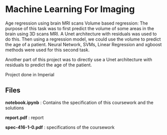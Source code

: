 # Machine Learning For Imaging
Age regression using brain MRI scans
Volume based regression:
The purpose of this task was to first predict the volume of some areas in the brain using 3D scans MRI. A Unet architecture with residuals was used to do this. Then using a regression model, we could use the volume to predict the age of a patient. Neural Network, SVMs, Linear Regression and xgboost methods were used for this second task.

Another part of this project was to directly use a Unet architecture with residuals to predict the age of the patient.

Project done in Imperial
## Files

**notebook.ipynb** : Contains the specification of this coursework and the solutions

**report.pdf** : report

**spec-416-1-0.pdf** : specifications of the coursework